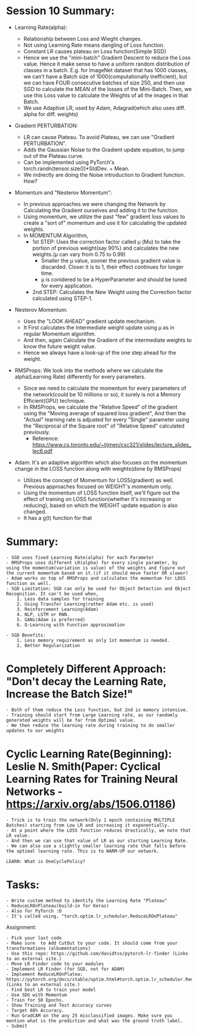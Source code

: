 # Session 10 Summary:
* Learning Rate(alpha):
	- Relationship between Loss and Wieght changes.
	- Not using Learning Rate means dangling of Loss function.
	- Constant LR causes plateau on Loss function(Simple SGD)
	- Hence we use the "mini-batch" Gradient Descent to reduce the Loss value. Hence it make sense to have a uniform random distribution of classes in a batch.
		E.g. for ImageNet dataset that has 1000 classes, we can't have a Batch size of 1000(computationally inefficient), but we can have FOUR consecutive batches of size 250, and then use SGD to calculate the MEAN of the losses of the Mini-Batch. Then, we use this Loss value to calculate the Weights of all the images in that Batch.
	- We use Adaptive LR, used by Adam, Adagrad(which also uses diff. alpha for diff. weights)

* Gradient PERTURBATION:
	- LR can cause Plateau. To avoid Plateau, we can use "Gradient PERTURBATION".
	- Adds the Gaussian Noise to the Gradient update equation, to jump out of the Plateau curve.
	- Can be implemented using PyTorch's torch.randn(tensor.size())*StdDev. + Mean.
	- We indrectly are doing the Noise introduction to Gradient function. How?

* Momentum and "Nesterov Momentum":
	- In previous approaches we were changing the Network by Calculating the Gradient ourselves and adding it to the function.
	- Using momentum, we utilize the past "few" gradient loss values to create a "sort of" momentum and use it for calculating the updated weights.
	- In MOMENTUM Algorithm, 
		* 1st STEP: Uses the correction factor called μ (Mu) to take the portion of previous weight(say 90%) and calculates the new weights.(μ can vary from 0.75 to 0.99)
			- Smaller the μ value, sooner the previous gradient value is discarded. Closer it is to 1, their effect continues for longer time.
			- μ is conidered to be a HyperParameter and should be tuned for every application.
		* 2nd STEP: Calculates the New Weight using the Correction factor calculated using STEP-1.

* Nesterov Momentum:
	- Uses the "LOOK AHEAD" gradient update mechanism.
	- It First calculates the Intermediate weight update using μ as in regular Momentum algorithm.
	- And then, again Calculate the Gradient of the intermediate weights to know the future weight value.
	- Hence we always have a look-up of the one step ahead for the weight.

* RMSProps: We look into the methods where we calculate the alpha(Learning Rate) differently for every parameters.
	- Since we need to calculate the momentum for every parameters of the network(could be 10 millions or so), it surely is not a Memory Efficient(GPU) technique.
	- In RMSProps, we calculate the "Relative Speed" of the gradient using the "Moving average of squared loss gradient", And then the "Actual" learning rate is adjusted for every "Single" parameter using the "Reciprocal of the Square root" of "Relative Speed" calculated previously.
		* Reference: https://www.cs.toronto.edu/~tijmen/csc321/slides/lecture_slides_lec6.pdf

* Adam: It's an adaptive algorithm which also focuses on the momentum change in the LOSS function along with weights(done by RMSProps)
	- Utilizes the concept of Momentum for LOSS(gradient) as well. Previous approaches focused on WEIGHT's momentum only.
	- Using the momentum of LOSS function itself, we'll figure out the effect of training on LOSS function(whether it's increasing or reducing), based on which the WEIGHT update equation is also changed.
	- It has a g(t) function for that

# Summary:
	- SGD uses fixed Learning Rate(alpha) for each Parameter
	- RMSProps uses different LR(alpha) for every single paramter, by using the momentum(variation is value) of the weights and figure out the current momentum based on it.(if it should move faster OR slower)
	- Adam works on top of RMSProps and calculates the momentum for LOSS function as well.
	- SGD Limitation: SGD can only be used for Object Detection and Object Recognition. It can't be used when,
		1. Less data samples for training
		2. Using Transfer Learning(rather Adam etc. is used)
		3. Reinforcement Learning(Adam)
		4. NLP, LSTM or RNN.
		5. GANs(Adam is preferred)
		6. Q-Learning with Function approximation

	- SGD Benefits:
		1. Less memory requirement as only 1st momentum is needed.
		2. Better Regularization

# Completely Different Approach: "Don't decay the Learning Rate, Increase the Batch Size!"
	- Both of them reduce the Loss function, but 2nd is memory intensive.
	- Training should start from Large Learning rate, as our randomly generated weights will be far from Optimal value.
	- We then reduce the learning rate during training to do smaller updates to our weights

# Cyclic Learning Rate(Beginning): Leslie N. Smith(Paper: Cyclical Learning Rates for Training Neural Networks - https://arxiv.org/abs/1506.01186)
	- Trick is to train the network(Only 1 epoch containing MULTIPLE Batches) starting from Low LR and increasing it exponentially.
	- At a point where the LOSS function reduces drastically, we note that LR value.
	- And then we can use that value of LR as our starting Learning Rate.
	- We can also use a slightly smaller learning rate that falls before the optimal learning rate. This is to WARM-UP our network.

	LEARN: What is OneCyclePolicy?

# Tasks:
	- Write custom method to identify the Learning Rate "Plateau"
	- ReduceLROnPlateau(build-in for Keras)
	- Also for PyTorch :D
	- It's called using, "torch.optim.lr_scheduler.ReduceLROnPlateau"

Assignment: 

	- Pick your last code
	- Make sure  to Add CutOut to your code. It should come from your transformations (albumentations)
	- Use this repo: https://github.com/davidtvs/pytorch-lr-finder (Links to an external site.) 
	- Move LR Finder code to your modules
	- Implement LR Finder (for SGD, not for ADAM)
	- Implement ReduceLROnPlatea: https://pytorch.org/docs/stable/optim.html#torch.optim.lr_scheduler.ReduceLROnPlateau (Links to an external site.)
	- Find best LR to train your model
	- Use SDG with Momentum
	- Train for 50 Epochs. 
	- Show Training and Test Accuracy curves
	- Target 88% Accuracy.
	- Run GradCAM on the any 25 misclassified images. Make sure you mention what is the prediction and what was the ground truth label.
	- Submit
